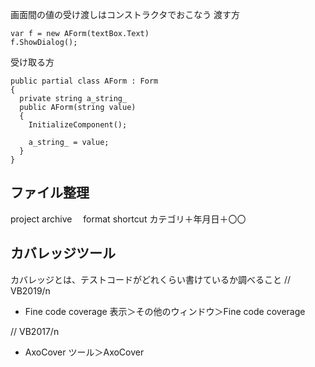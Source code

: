 画面間の値の受け渡しはコンストラクタでおこなう
渡す方
```
var f = new AForm(textBox.Text)
f.ShowDialog();
```

受け取る方
```
public partial class AForm : Form
{
  private string a_string_
  public AForm(string value)
  {
    InitializeComponent();
    
    a_string_ = value;
  }
}
```
## ファイル整理
project
archive
　format
shortcut
カテゴリ＋年月日＋〇〇

## カバレッジツール
カバレッジとは、テストコードがどれくらい書けているか調べること
// VB2019/n
- Fine code coverage
  表示＞その他のウィンドウ＞Fine code coverage

// VB2017/n
- AxoCover
  ツール＞AxoCover
